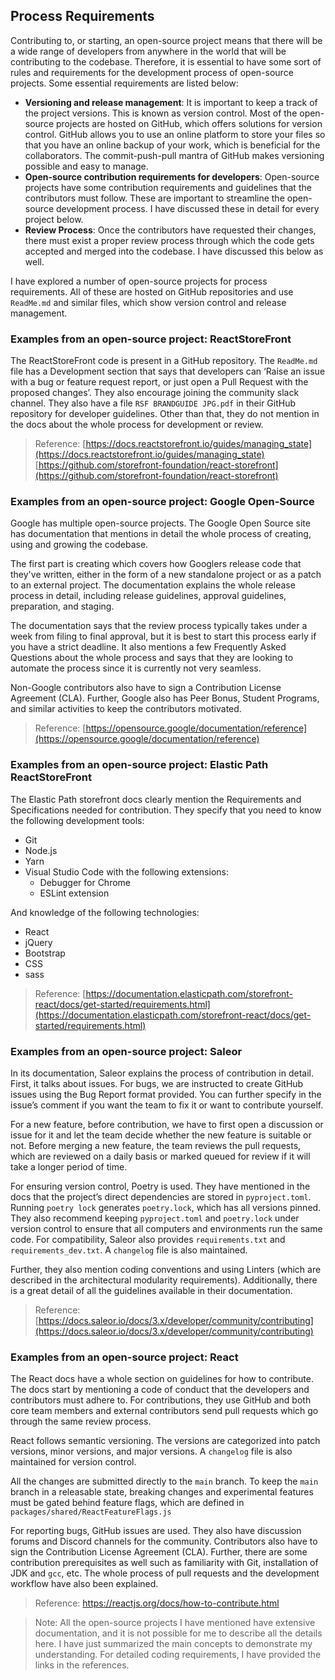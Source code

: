 
## Process Requirements

Contributing to, or starting, an open-source project means that there will be a wide range of developers from anywhere in the world that will be contributing to the codebase. Therefore, it is essential to have some sort of rules and requirements for the development process of open-source projects. Some essential requirements are listed below:

-   **Versioning and release management**: It is important to keep a track of the project versions. This is known as version control. Most of the open-source projects are hosted on GitHub, which offers solutions for version control. GitHub allows you to use an online platform to store your files so that you have an online backup of your work, which is beneficial for the collaborators. The commit-push-pull mantra of GitHub makes versioning possible and easy to manage.
-   **Open-source contribution requirements for developers**: Open-source projects have some contribution requirements and guidelines that the contributors must follow. These are important to streamline the open-source development process. I have discussed these in detail for every project below.
-   **Review Process**: Once the contributors have requested their changes, there must exist a proper review process through which the code gets accepted and merged into the codebase. I have discussed this below as well.
    
I have explored a number of open-source projects for process requirements. All of these are hosted on GitHub repositories and use `ReadMe.md` and similar files, which show version control and release management.

### Examples from an open-source project: ReactStoreFront

The ReactStoreFront code is present in a GitHub repository. The `ReadMe.md` file has a Development section that says that developers can ‘Raise an issue with a bug or feature request report, or just open a Pull Request with the proposed changes’. They also encourage joining the community slack channel. They also have a file `RSF BRANDGUIDE JPG.pdf` in their GitHub repository for developer guidelines. Other than that, they do not mention in the docs about the whole process for development or review.

>Reference: [https://docs.reactstorefront.io/guides/managing_state](https://docs.reactstorefront.io/guides/managing_state)
[https://github.com/storefront-foundation/react-storefront](https://github.com/storefront-foundation/react-storefront)

### Examples from an open-source project: Google Open-Source

Google has multiple open-source projects. The Google Open Source site has documentation that mentions in detail the whole process of creating, using and growing the codebase.

The first part is creating which covers how Googlers release code that they've written, either in the form of a new standalone project or as a patch to an external project. The documentation explains the whole release process in detail, including release guidelines, approval guidelines, preparation, and staging.

The documentation says that the review process typically takes under a week from filing to final approval, but it is best to start this process early if you have a strict deadline. It also mentions a few Frequently Asked Questions about the whole process and says that they are looking to automate the process since it is currently not very seamless.

Non-Google contributors also have to sign a Contribution License Agreement (CLA). Further, Google also has Peer Bonus, Student Programs, and similar activities to keep the contributors motivated.

>Reference: [https://opensource.google/documentation/reference](https://opensource.google/documentation/reference)

### Examples from an open-source project: Elastic Path ReactStoreFront

The Elastic Path storefront docs clearly mention the Requirements and Specifications needed for contribution. They specify that you need to know the following development tools:

-   Git
-   Node.js
-   Yarn
-   Visual Studio Code with the following extensions:
	-   Debugger for Chrome
	-   ESLint extension
    
And knowledge of the following technologies:

-   React
-   jQuery
-   Bootstrap
-   CSS
-   sass

>Reference: [https://documentation.elasticpath.com/storefront-react/docs/get-started/requirements.html](https://documentation.elasticpath.com/storefront-react/docs/get-started/requirements.html)
    
### Examples from an open-source project: Saleor

In its documentation, Saleor explains the process of contribution in detail. First, it talks about issues. For bugs, we are instructed to create GitHub issues using the Bug Report format provided. You can further specify in the issue’s comment if you want the team to fix it or want to contribute yourself.

For a new feature, before contribution, we have to first open a discussion or issue for it and let the team decide whether the new feature is suitable or not. Before merging a new feature, the team reviews the pull requests, which are reviewed on a daily basis or marked queued for review if it will take a longer period of time.

For ensuring version control, Poetry is used. They have mentioned in the docs that the project’s direct dependencies are stored in `pyproject.toml`. Running `poetry lock` generates `poetry.lock`, which has all versions pinned. They also recommend keeping `pyproject.toml` and `poetry.lock` under version control to ensure that all computers and environments run the same code. For compatibility, Saleor also provides `requirements.txt` and `requirements_dev.txt`. A `changelog` file is also maintained.

Further, they also mention coding conventions and using Linters (which are described in the architectural modularity requirements). Additionally, there is a great detail of all the guidelines available in their documentation.

>Reference: [https://docs.saleor.io/docs/3.x/developer/community/contributing](https://docs.saleor.io/docs/3.x/developer/community/contributing)

### Examples from an open-source project: React

The React docs have a whole section on guidelines for how to contribute. The docs start by mentioning a code of conduct that the developers and contributors must adhere to. For contributions, they use GitHub and both core team members and external contributors send pull requests which go through the same review process.

React follows semantic versioning. The versions are categorized into patch versions, minor versions, and major versions. A `changelog` file is also maintained for version control.

All the changes are submitted directly to the `main` branch. To keep the `main` branch in a releasable state, breaking changes and experimental features must be gated behind feature flags, which are defined in `packages/shared/ReactFeatureFlags.js`

For reporting bugs, GitHub issues are used. They also have discussion forums and Discord channels for the community. Contributors also have to sign the Contribution License Agreement (CLA). Further, there are some contribution prerequisites as well such as familiarity with Git, installation of JDK and `gcc`, etc. The whole process of pull requests and the development workflow have also been explained.
>Reference: https://reactjs.org/docs/how-to-contribute.html

> Note: All the open-source projects I have mentioned have extensive documentation, and it is not possible for me to describe all the details here. I have just summarized the main concepts to demonstrate my understanding. For detailed coding requirements, I have provided the links in the references.

